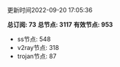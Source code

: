 更新时间2022-09-20 17:05:36

**总订阅: 73**
**总节点: 3117**
**有效节点: 953**
- ss节点: 548
- v2ray节点: 318
- trojan节点: 87
